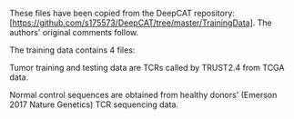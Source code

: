 These files have been copied from the DeepCAT repository: [https://github.com/s175573/DeepCAT/tree/master/TrainingData].  The authors' original comments follow.

The training data contains 4 files:

Tumor training and testing data are TCRs called by TRUST2.4 from TCGA data.

Normal control sequences are obtained from healthy donors' (Emerson 2017 Nature Genetics) TCR sequencing data. 
